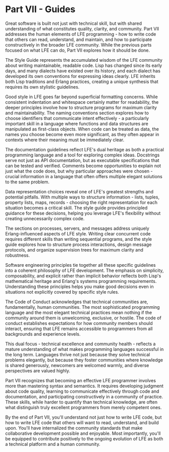 # Part VII - Guides

Great software is built not just with technical skill, but with shared understanding of what constitutes quality, clarity, and community. Part VII addresses the human elements of LFE programming - how to write code that others can read, understand, and maintain, and how to participate constructively in the broader LFE community. While the previous parts focused on what LFE can do, Part VII explores how it should be done.

The Style Guide represents the accumulated wisdom of the LFE community about writing maintainable, readable code. Lisp has changed since its early days, and many dialects have existed over its history, and each dialect has developed its own conventions for expressing ideas clearly. LFE inherits both Lisp traditions and Erlang practices, creating a unique synthesis that requires its own stylistic guidelines.

Good style in LFE goes far beyond superficial formatting concerns. While consistent indentation and whitespace certainly matter for readability, the deeper principles involve how to structure programs for maximum clarity and maintainability. The naming conventions section explores how to choose identifiers that communicate intent effectively - a particularly important skill in a language where functions and data structures are manipulated as first-class objects. When code can be treated as data, the names you choose become even more significant, as they often appear in contexts where their meaning must be immediately clear.

The documentation guidelines reflect LFE's dual heritage as both a practical programming language and a tool for exploring complex ideas. Docstrings serve not just as API documentation, but as executable specifications that can be tested and verified. Comments become opportunities to explain not just what the code does, but why particular approaches were chosen - crucial information in a language that often offers multiple elegant solutions to the same problem.

Data representation choices reveal one of LFE's greatest strengths and potential pitfalls. With multiple ways to structure information - lists, tuples, property lists, maps, records - choosing the right representation for each situation becomes a critical skill. The style guide provides principled guidance for these decisions, helping you leverage LFE's flexibility without creating unnecessarily complex code.

The sections on processes, servers, and messages address uniquely Erlang-influenced aspects of LFE style. Writing clear concurrent code requires different skills than writing sequential programs, and the style guide explores how to structure process interactions, design message protocols, and organize supervision trees for maximum clarity and robustness.

Software engineering principles tie together all these specific guidelines into a coherent philosophy of LFE development. The emphasis on simplicity, composability, and explicit rather than implicit behavior reflects both Lisp's mathematical heritage and Erlang's systems programming requirements. Understanding these principles helps you make good decisions even in situations not explicitly covered by specific style rules.

The Code of Conduct acknowledges that technical communities are, fundamentally, human communities. The most sophisticated programming language and the most elegant technical practices mean nothing if the community around them is unwelcoming, exclusive, or hostile. The code of conduct establishes expectations for how community members should interact, ensuring that LFE remains accessible to programmers from all backgrounds and experience levels.

This dual focus - technical excellence and community health - reflects a mature understanding of what makes programming languages successful in the long term. Languages thrive not just because they solve technical problems elegantly, but because they foster communities where knowledge is shared generously, newcomers are welcomed warmly, and diverse perspectives are valued highly.

Part VII recognizes that becoming an effective LFE programmer involves more than mastering syntax and semantics. It requires developing judgment about code quality, learning to communicate effectively through code and documentation, and participating constructively in a community of practice. These skills, while harder to quantify than technical knowledge, are often what distinguish truly excellent programmers from merely competent ones.

By the end of Part VII, you'll understand not just how to write LFE code, but how to write LFE code that others will want to read, understand, and build upon. You'll have internalized the community standards that make collaborative development possible and enjoyable. Most importantly, you'll be equipped to contribute positively to the ongoing evolution of LFE as both a technical platform and a human community.
